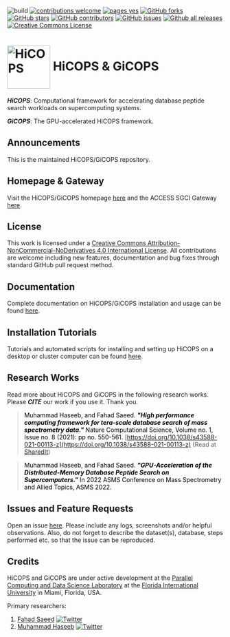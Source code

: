 ![build](https://github.com/pcdslab/gicops/workflows/build/badge.svg) [![contributions welcome](https://img.shields.io/badge/contributions-welcome-brightgreen.svg?style=flat)](https://github.com/pcdslab/gicops/blob/develop/README.md#contributing) [![pages yes](https://img.shields.io/badge/pages-yes-blue.svg)](https://hicops.github.io) [![GitHub forks](https://img.shields.io/github/forks/pcdslab/gicops.svg?style=social&label=Fork&maxAge=2592000)](https://GitHub.com/pcdslab/gicops/network/) [![GitHub stars](https://img.shields.io/github/stars/pcdslab/gicops.svg?style=social&label=Star&maxAge=2592000)](https://GitHub.com/pcdslab/gicops/stargazers/) [![GitHub contributors](https://img.shields.io/github/contributors/pcdslab/gicops.svg)](https://GitHub.com/pcdslab/gicops/graphs/contributors/) [![GitHub issues](https://img.shields.io/github/issues/pcdslab/gicops.svg)](https://GitHub.com/pcdslab/gicops/issues/) [![Github all releases](https://img.shields.io/github/downloads/pcdslab/gicops/total.svg)](https://GitHub.com/pcdslab/gicops/releases/) <a rel="license" href="http://creativecommons.org/licenses/by-nc-nd/4.0/"><img alt="Creative Commons License" style="border-width:0" src="https://i.creativecommons.org/l/by-nc-nd/4.0/80x15.png" /></a>

# <img src="https://user-images.githubusercontent.com/14217455/97767279-84a86100-1af1-11eb-92db-52edf709cb1f.png" width="100" valign="middle" alt="HiCOPS"/> HiCOPS & GiCOPS

***HiCOPS***: Computational framework for accelerating database peptide search workloads on supercomputing systems.


***GiCOPS***: The GPU-accelerated HiCOPS framework.

## Announcements

This is the maintained HiCOPS/GiCOPS repository.

## Homepage & Gateway

Visit the HiCOPS/GiCOPS homepage [here](https://github.com/pcdslab/gicops) and the ACCESS SGCI Gateway [here](https://hicops.cs.fiu.edu).

## License

This work is licensed under a <a rel="license" href="http://creativecommons.org/licenses/by-nc-nd/4.0/">Creative Commons Attribution-NonCommercial-NoDerivatives 4.0 International License</a>. All contributions are welcome including new features, documentation and bug fixes through standard GitHub pull request method. 

## Documentation

Complete documentation on HiCOPS/GiCOPS installation and usage can be found [here](https://github.com/hicops/tutorials).

## Installation Tutorials

Tutorials and automated scripts for installing and setting up HiCOPS on a desktop or cluster computer can be found [here](https://github.com/hicops/tutorials#-hicops-tutorials).


## Research Works

Read more about HiCOPS and GiCOPS in the following research works. Please ***CITE*** our work if you use it. Thank you.

> <span style="color:black">Muhammad Haseeb, and Fahad Saeed. ***"High performance computing framework for tera-scale database search of mass spectrometry data."*** Nature Computational Science, Volume no. 1, Issue no. 8 (2021): pp no. 550-561.</span> [https://doi.org/10.1038/s43588-021-00113-z](https://doi.org/10.1038/s43588-021-00113-z) (Read at [SharedIt](https://rdcu.be/cvFan))


> <span style="color:black">Muhammad Haseeb, and Fahad Saeed. ***"GPU-Acceleration of the Distributed-Memory Database Peptide Search on Supercomputers."*** In 2022 ASMS Conference on Mass Spectrometry and Allied Topics, ASMS 2022.</span>


## Issues and Feature Requests

Open an issue [here](https://github.com/pcdslab/gicops/issues). Please include any logs, screenshots and/or helpful observations. Also, do not forget to describe the dataset(s), database, steps performed etc. so that the issue can be reproduced.

## Credits

HiCOPS and GiCOPS are under active development at the [Parallel Computing and Data Science Laboratory](https://saeedlab.cs.fiu.edu) at the [Florida International University](https://www.cis.fiu.edu) in Miami, Florida, USA. 

Primary researchers:

1. [Fahad Saeed](https://prof-s.github.io) [![Twitter](https://flat.badgen.net/twitter/follow/Prof_FahadSaeed?icon=twitter)](https://twitter.com/Prof_FahadSaeed)     
2. [Muhammad Haseeb](https://www.haseebm.com) [![Twitter](https://flat.badgen.net/twitter/follow/iHaseebM?icon=twitter)](https://twitter.com/iHaseebM)    

